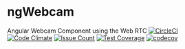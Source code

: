 # ngWebcam
Angular Webcam Component using the Web RTC
[![CircleCI](https://circleci.com/gh/yoda-yoda/ngWebcam.svg?style=svg&circle-token=bd7730e62118865cc83f1d6100e922dc47e23243)](https://circleci.com/gh/yoda-yoda/ngWebcam) [![Code Climate](https://codeclimate.com/github/yoda-yoda/ngWebcam/badges/gpa.svg)](https://codeclimate.com/github/yoda-yoda/ngWebcam)
[![Issue Count](https://codeclimate.com/github/yoda-yoda/ngWebcam/badges/issue_count.svg)](https://codeclimate.com/github/yoda-yoda/ngWebcam) [![Test Coverage](https://codeclimate.com/github/yoda-yoda/ngWebcam/badges/coverage.svg)](https://codeclimate.com/github/yoda-yoda/ngWebcam/coverage) [![codecov](https://codecov.io/gh/yoda-yoda/ngWebcam/branch/master/graph/badge.svg)](https://codecov.io/gh/yoda-yoda/ngWebcam)
